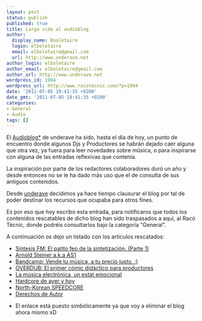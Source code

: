 ```yaml
---
layout: post
status: publish
published: true
title: Larga vida al audioblog
author:
  display_name: Booletaire
  login: elboletaire
  email: elboletaire@gmail.com
  url: http://www.underave.net
author_login: elboletaire
author_email: elboletaire@gmail.com
author_url: http://www.underave.net
wordpress_id: 1994
wordpress_url: http://www.racotecnic.com/?p=1994
date: '2011-07-05 19:41:35 +0200'
date_gmt: '2011-07-05 18:41:35 +0200'
categories:
- General
- Audio
tags: []
---
```


El <a title="Maybe it's broken... :\' data-mce-href=" href="http://audioblog.underave.net" target="_blank">Audioblog*</a> de underave ha sido, hasta el día de hoy, un punto de encuentro donde algunos Djs y Productores se habrán dejado caer alguna que otra vez, ya fuera para leer novedades sobre música, o para inspirarse con alguna de las entradas reflexivas que contenía.

La inspiración por parte de los redactores colaboradores duró un año y desde entonces no se le ha dado más uso que el de consulta de sus antiguos contenidos.

Desde <a title="Underave" href="http://www.underave.net" target="_blank">underave</a> decidimos ya hace tiempo clausurar el blog por tal de poder destinar los recursos que ocupaba para otros fines.

Es por eso que hoy escribo esta entrada, para notificaros que todos los contenidos rescatables de dicho blog han sido traspasados a aquí, al Racó Tècnic, donde podréis consultarlos bajo la categoría "General".

A continuación os dejo un listado con los artículos rescatados:

<ul>
<li><a href="{{ site.url }}/2010/01/sintesis-fm-el-patito-feo-de-la-sintetizacion-parte-1/" rel="bookmark">Síntesis FM: El patito feo de la sintetización. (Parte 1)</a></li>
<li><a class="title" href="{{ site.url }}/2009/12/arnold-steiner-a-k-a-as1/" rel="bookmark">Arnold Steiner a.k.a AS1</a></li>
<li><a class="title" href="{{ site.url }}/2009/12/bandcamp-vende-tu-musica-a-tu-precio-justo/" rel="bookmark">Bandcamp: Vende tu música, a tu precio justo. :)</a></li>
<li><a class="title" href="{{ site.url }}/2009/07/overdub-el-primer-comic-didactico-para-productores/" rel="bookmark">OVERDUB: El primer cómic didáctico para productores</a></li>
<li><a class="title" href="{{ site.url }}/2009/04/la-musica-electronica-un-estat-emocional/" rel="bookmark">La música electrònica, un estat emocional</a></li>
<li><a class="title" href="{{ site.url }}/2009/04/hardcore-de-ayer-y-hoy/" rel="bookmark">Hardcore de ayer y hoy</a></li>
<li><a class="title" href="{{ site.url }}/2009/04/north-korean-speedcore/" rel="bookmark">North-Korean SPEEDCORE</a></li>
<li><a class="title" href="{{ site.url }}/2009/03/derechos-de-autor/" rel="bookmark">Derechos de Autor</a></li>
</ul>

* El enlace está puesto simbólicamente ya que voy a eliminar el blog ahora mismo xD
